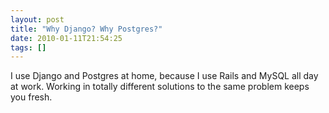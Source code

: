 ```yaml
---
layout: post
title: "Why Django? Why Postgres?"
date: 2010-01-11T21:54:25
tags: []
---
```


I use Django and Postgres at home, because I use Rails and MySQL all day at work.  Working in totally different solutions to the same problem keeps you fresh.

